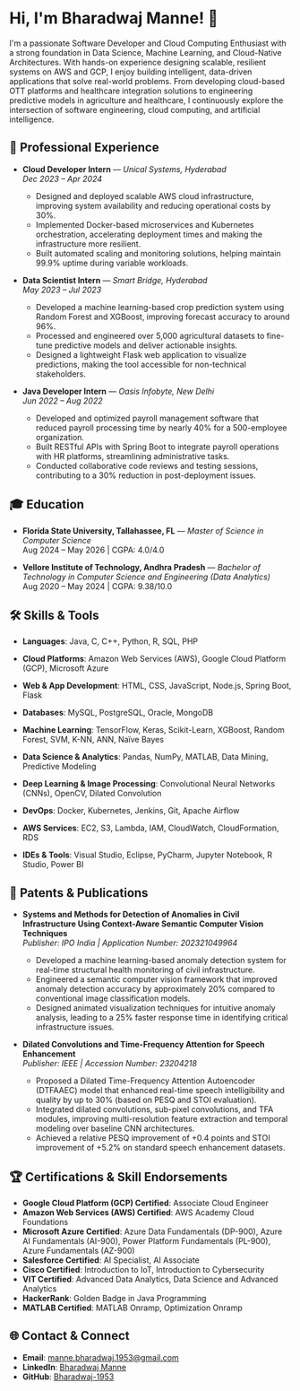 # Hi, I'm Bharadwaj Manne! 👋

I'm a passionate Software Developer and Cloud Computing Enthusiast with a strong foundation in Data Science, Machine Learning, and Cloud-Native Architectures. With hands-on experience designing scalable, resilient systems on AWS and GCP, I enjoy building intelligent, data-driven applications that solve real-world problems. From developing cloud-based OTT platforms and healthcare integration solutions to engineering predictive models in agriculture and healthcare, I continuously explore the intersection of software engineering, cloud computing, and artificial intelligence.

## 💼 Professional Experience

- **Cloud Developer Intern** — *Unical Systems, Hyderabad*  
  *Dec 2023 – Apr 2024*  
  - Designed and deployed scalable AWS cloud infrastructure, improving system availability and reducing operational costs by 30%.  
  - Implemented Docker-based microservices and Kubernetes orchestration, accelerating deployment times and making the infrastructure more resilient.  
  - Built automated scaling and monitoring solutions, helping maintain 99.9% uptime during variable workloads.

- **Data Scientist Intern** — *Smart Bridge, Hyderabad*  
  *May 2023 – Jul 2023*  
  - Developed a machine learning-based crop prediction system using Random Forest and XGBoost, improving forecast accuracy to around 96%.  
  - Processed and engineered over 5,000 agricultural datasets to fine-tune predictive models and deliver actionable insights.  
  - Designed a lightweight Flask web application to visualize predictions, making the tool accessible for non-technical stakeholders.

- **Java Developer Intern** — *Oasis Infobyte, New Delhi*  
  *Jun 2022 – Aug 2022*  
  - Developed and optimized payroll management software that reduced payroll processing time by nearly 40% for a 500-employee organization.  
  - Built RESTful APIs with Spring Boot to integrate payroll operations with HR platforms, streamlining administrative tasks.  
  - Conducted collaborative code reviews and testing sessions, contributing to a 30% reduction in post-deployment issues.
 
 ## 🎓 Education

- **Florida State University, Tallahassee, FL** — *Master of Science in Computer Science*  
  Aug 2024 – May 2026 | CGPA: 4.0/4.0

- **Vellore Institute of Technology, Andhra Pradesh** — *Bachelor of Technology in Computer Science and Engineering (Data Analytics)*  
  Aug 2020 – May 2024 | CGPA: 9.38/10.0
  

## 🛠️ Skills & Tools

- **Languages**: Java, C, C++, Python, R, SQL, PHP 

- **Cloud Platforms**: Amazon Web Services (AWS), Google Cloud Platform (GCP), Microsoft Azure

- **Web & App Development**: HTML, CSS, JavaScript, Node.js, Spring Boot, Flask

- **Databases**: MySQL, PostgreSQL, Oracle, MongoDB

- **Machine Learning**: TensorFlow, Keras, Scikit-Learn, XGBoost, Random Forest, SVM, K-NN, ANN, Naïve Bayes

- **Data Science & Analytics**: Pandas, NumPy, MATLAB, Data Mining, Predictive Modeling

- **Deep Learning & Image Processing**: Convolutional Neural Networks (CNNs), OpenCV, Dilated Convolution

- **DevOps**: Docker, Kubernetes, Jenkins, Git, Apache Airflow

- **AWS Services**: EC2, S3, Lambda, IAM, CloudWatch, CloudFormation, RDS

- **IDEs & Tools**: Visual Studio, Eclipse, PyCharm, Jupyter Notebook, R Studio, Power BI


## 📝 Patents & Publications

- **Systems and Methods for Detection of Anomalies in Civil Infrastructure Using Context-Aware Semantic Computer Vision Techniques**  
  *Publisher: IPO India | Application Number: 202321049964*  
  - Developed a machine learning-based anomaly detection system for real-time structural health monitoring of civil infrastructure.  
  - Engineered a semantic computer vision framework that improved anomaly detection accuracy by approximately 20% compared to conventional image classification models.  
  - Designed animated visualization techniques for intuitive anomaly analysis, leading to a 25% faster response time in identifying critical infrastructure issues.

- **Dilated Convolutions and Time-Frequency Attention for Speech Enhancement**  
  *Publisher: IEEE | Accession Number: 23204218*  
  - Proposed a Dilated Time-Frequency Attention Autoencoder (DTFAAEC) model that enhanced real-time speech intelligibility and quality by up to 30% (based on PESQ and STOI evaluation).  
  - Integrated dilated convolutions, sub-pixel convolutions, and TFA modules, improving multi-resolution feature extraction and temporal modeling over baseline CNN architectures.  
  - Achieved a relative PESQ improvement of +0.4 points and STOI improvement of +5.2% on standard speech enhancement datasets.

## 🏆 Certifications & Skill Endorsements

- **Google Cloud Platform (GCP) Certified**: Associate Cloud Engineer
- **Amazon Web Services (AWS) Certified**: AWS Academy Cloud Foundations
- **Microsoft Azure Certified**: Azure Data Fundamentals (DP-900), Azure AI Fundamentals (AI-900), Power Platform Fundamentals (PL-900), Azure Fundamentals (AZ-900)
- **Salesforce Certified**: AI Specialist, AI Associate
- **Cisco Certified**: Introduction to IoT, Introduction to Cybersecurity
- **VIT Certified**: Advanced Data Analytics, Data Science and Advanced Analytics
- **HackerRank**: Golden Badge in Java Programming
- **MATLAB Certified**: MATLAB Onramp, Optimization Onramp

## 🌐 Contact & Connect

- **Email**: manne.bharadwaj.1953@gmail.com
- **LinkedIn**: [Bharadwaj Manne](https://www.linkedin.com/in/bharadwaj-manne-711476249/)
- **GitHub**: [Bharadwaj-1953](https://github.com/Bharadwaj-1953)
